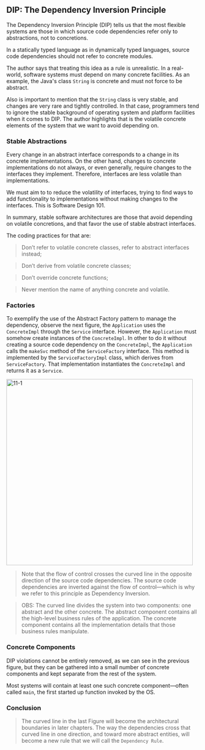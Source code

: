 ## DIP: The Dependency Inversion Principle

The Dependency Inversion Principle (DIP) tells us that the most flexible systems are those in which source code dependencies refer only to abstractions, not to concretions.

In a statically typed language as in dynamically typed languages, source code dependencies should not refer to concrete modules.

The author says that treating this idea as a rule is unrealistic. In a real-world, software systems must depend on many concrete facilities. As an example, the Java's class `String` is concrete and must not force to be abstract.

Also is important to mention that the `String` class is very stable, and changes are very rare and tightly controlled.
In that case, programmers tend to ignore the stable background of operating system and platform facilities when it comes to DIP.
The author highlights that is the volatile concrete elements of the system that we want to avoid depending on.

### Stable Abstractions

Every change in an abstract interface corresponds to a change in its concrete implementations. On the other hand, changes to concrete implementations do not always, or even generally, require changes to the interfaces they implement. Therefore, interfaces are less volatile than implementations.

We must aim to to reduce the volatility of interfaces, trying to find ways to add functionality to implementations without making changes to the interfaces. This is Software Design 101.

In summary, stable software architectures are those that avoid depending on volatile concretions, and that favor the use of stable abstract interfaces.

The coding practices for that are: 

> Don’t refer to volatile concrete classes, refer to abstract interfaces instead;

> Don’t derive from volatile concrete classes;

> Don’t override concrete functions;

> Never mention the name of anything concrete and volatile.

### Factories

To exemplify the use of the Abstract Factory pattern to manage the dependency, observe the next figure, the `Application` uses the `ConcreteImpl` through the `Service` interface. However, the `Application` must somehow create instances of the `ConcreteImpl`. In other to do it without creating a source code dependency on the `ConcreteImpl`, the `Application` calls the `makeSvc` method of the `ServiceFactory` interface. This method is implemented by the `ServiceFactoryImpl` class, which derives from `ServiceFactory`. That implementation instantiates the `ConcreteImpl` and returns it as a `Service`.

<img width="487" alt="11-1" src="https://user-images.githubusercontent.com/16246749/78097391-2f18a400-73aa-11ea-9829-5d93c8079dd0.png">

> Note that the flow of control crosses the curved line in the opposite direction of the source code dependencies. The source code dependencies are inverted against the flow of control—which is why we refer to this principle as Dependency Inversion.

> OBS: The curved line divides the system into two components: one abstract and the other concrete. The abstract component contains all the high-level business rules of the application. The concrete component contains all the implementation details that those business rules manipulate.

### Concrete Components

DIP violations cannot be entirely removed, as we can see in the previous figure, but they can be gathered into a small number of concrete components and kept separate from the rest of the system.

Most systems will contain at least one such concrete component—often called `main`, the first started up function invoked by the OS.

### Conclusion

> The curved line in the last Figure will become the architectural boundaries in later chapters. The way the dependencies cross that curved line in one direction, and toward more abstract entities, will become a new rule that we will call the `Dependency Rule`.
